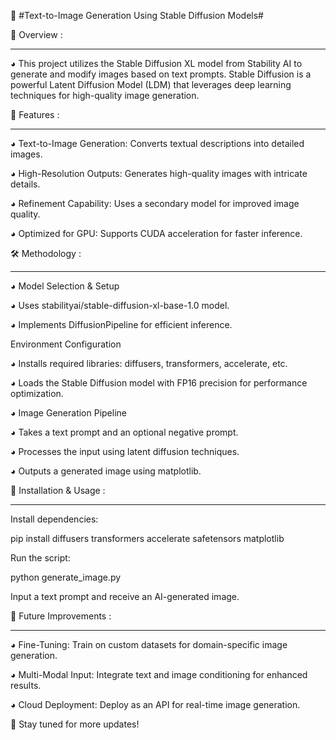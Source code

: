 📖 #Text-to-Image Generation Using Stable Diffusion Models#





📖 Overview :

----------------

◕  This project utilizes the Stable Diffusion XL model from Stability AI to generate and modify images based on text prompts. Stable Diffusion is a powerful Latent Diffusion Model (LDM) that leverages deep learning techniques for high-quality image generation.



📂 Features :

----------------

◕  Text-to-Image Generation: Converts textual descriptions into detailed images.

◕  High-Resolution Outputs: Generates high-quality images with intricate details.

◕  Refinement Capability: Uses a secondary model for improved image quality.

◕  Optimized for GPU: Supports CUDA acceleration for faster inference.



🛠️ Methodology :

---------------------

◕  Model Selection & Setup

◕  Uses stabilityai/stable-diffusion-xl-base-1.0 model.

◕  Implements DiffusionPipeline for efficient inference.

Environment Configuration

◕  Installs required libraries: diffusers, transformers, accelerate, etc.

◕  Loads the Stable Diffusion model with FP16 precision for performance optimization.

◕  Image Generation Pipeline

◕  Takes a text prompt and an optional negative prompt.

◕  Processes the input using latent diffusion techniques.

◕  Outputs a generated image using matplotlib.



🚀 Installation & Usage :

----------------------------

Install dependencies:

pip install diffusers transformers accelerate safetensors matplotlib

Run the script:

python generate_image.py

Input a text prompt and receive an AI-generated image.



📌 Future Improvements :

-----------------------------

◕  Fine-Tuning: Train on custom datasets for domain-specific image generation.

◕  Multi-Modal Input: Integrate text and image conditioning for enhanced results.

◕  Cloud Deployment: Deploy as an API for real-time image generation.



🚀 Stay tuned for more updates!
